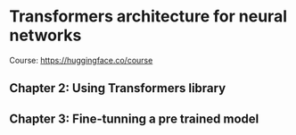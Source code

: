 # Transformers architecture for neural networks

Course: https://huggingface.co/course

## Chapter 2: Using Transformers library
## Chapter 3: Fine-tunning a pre trained model
